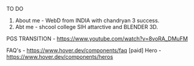 
TO DO 



1. About me - WebD from INDIA with chandryan 3 success. 
2. Abt me - shcool college SIH attarctive and BLENDER 3D.

PGS TRANSITION - https://www.youtube.com/watch?v=8voRA_DMuFM

FAQ's - https://www.hover.dev/components/faq [paid]
Hero - https://www.hover.dev/components/heros
